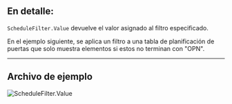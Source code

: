 ## En detalle:
`ScheduleFilter.Value` devuelve el valor asignado al filtro especificado.

En el ejemplo siguiente, se aplica un filtro a una tabla de planificación de puertas que solo muestra elementos si estos no terminan con "OPN".
___
## Archivo de ejemplo

![ScheduleFilter.Value](./Revit.Schedules.ScheduleFilter.Value_img.jpg)
